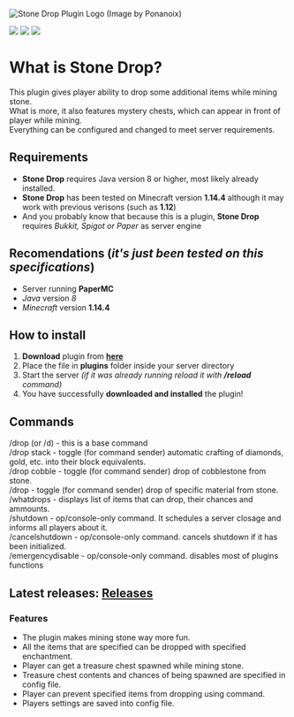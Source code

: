 ![Stone Drop Plugin Logo (Image by Ponanoix)](https://cdn.discordapp.com/attachments/252074890453188608/606969243585478666/logo_pluginu.png)

![](https://img.shields.io/github/v/release/ULTUX/StoneDropPlugin) ![](https://img.shields.io/github/issues/ULTUX/StoneDropPlugin) ![](https://img.shields.io/github/license/ULTUX/StoneDropPlugin)
 
# What is Stone Drop?
This plugin gives player ability to drop some additional items while mining stone.  
What is more, it also features mystery chests, which can appear in front of player while mining.  
Everything can be configured and changed to meet server requirements.

## Requirements
  * **Stone Drop** requires Java version 8 or higher, most likely already installed.
  * **Stone Drop** has been tested on Minecraft version **1.14.4** although it may work with previous verisons (such as **1.12**)
  * And you probably know that because this is a plugin, **Stone Drop** requires _Bukkit, Spigot or Paper_ as server engine
  
## Recomendations (**_it's just been tested on this specifications_**)
  * Server running **PaperMC**
  * _Java_ version *8*
  * _Minecraft_ version **1.14.4**

## How to install
  1. **Download** plugin from **[here](https://github.com/ULTUX/StoneDropPlugin/releases)**
  2. Place the file in **plugins** folder inside your server directory
  3. Start the server _(if it was already running reload it with **/reload** command)_
  4. You have successfully **downloaded and installed** the plugin!

## Commands
/drop (or /d) - this is a base command  
/drop stack - toggle (for command sender) automatic crafting of diamonds, gold, etc. into their block equivalents.  
/drop cobble - toggle (for command sender) drop of cobblestone from stone.  
/drop <name of material> - toggle (for command sender) drop of specific material from stone.  
/whatdrops - displays list of items that can drop, their chances and ammounts.  
/shutdown <time in seconds> - op/console-only command. It schedules a server closage and informs all players about it.  
/cancelshutdown - op/console-only command. cancels shutdown if it has been initialized.  
/emergencydisable - op/console-only command. disables most of plugins functions
 
 
## Latest releases: [Releases](https://github.com/ULTUX/minecraft-stone-drop-plugin/releases/)

### Features
  * The plugin makes mining stone way more fun.
  * All the items that are specified can be dropped with specified enchantment.
  * Player can get a treasure chest spawned while mining stone.
  * Treasure chest contents and chances of being spawned are specified in config file.
  * Player can prevent specified items from dropping using command.
  * Players settings are saved into config file.
